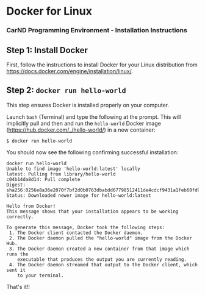 # Docker for Linux
### CarND Programming Environment - Installation Instructions

## Step 1: Install Docker

First, follow the instructions to install Docker for your Linux distribution from
 https://docs.docker.com/engine/installation/linux/.

## Step 2: `docker run hello-world`

This step ensures Docker is installed properly on your computer.

Launch `bash` (Terminal) and type the following at the prompt.
This will implicitly pull and then and run the `hello-world` Docker image
(https://hub.docker.com/_/hello-world/) in a new container:

```shell
$ docker run hello-world
```

You should now see the following confirming successful installation:

```
docker run hello-world
Unable to find image 'hello-world:latest' locally
latest: Pulling from library/hello-world
c04b14da8d14: Pull complete
Digest: sha256:0256e8a36e2070f7bf2d0b0763dbabdd67798512411de4cdcf9431a1feb60fd9
Status: Downloaded newer image for hello-world:latest

Hello from Docker!
This message shows that your installation appears to be working correctly.

To generate this message, Docker took the following steps:
 1. The Docker client contacted the Docker daemon.
 2. The Docker daemon pulled the "hello-world" image from the Docker Hub.
 3. The Docker daemon created a new container from that image which runs the
    executable that produces the output you are currently reading.
 4. The Docker daemon streamed that output to the Docker client, which sent it
    to your terminal.
```

That's it!!

